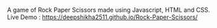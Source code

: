 A game of Rock Paper Scissors made using Javascript, HTML and CSS.
Live Demo : https://deepshikha2511.github.io/Rock-Paper-Scissors/